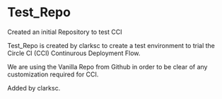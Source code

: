 # Test_Repo
Created an initial Repository to test CCI

Test_Repo is created by clarksc to create a test environment to trial the Circle CI (CCI) Continurous Deployment Flow.


We are using the Vanilla Repo from Github in order to be clear of any customization required for CCI.

Added by clarksc.
